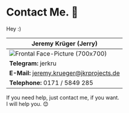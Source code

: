 # Contact Me. 💬
Hey :)<br />

| Jeremy Krüger (Jerry) |
| -------- |
| ![Frontal Face-Picture (700x700)](https://jkr-personal-files-993857686066.s3.eu-central-1.amazonaws.com/Frontal-Face-Picture_700x700-min.png)   |
| **Telegram:** jerkru |
| **E-Mail:** jeremy.krueger@jkrprojects.de |
| **Telephone:** 0171 / 5849 285 |

If you need help, just contact me, if you want.<br />
I will help you. 😊